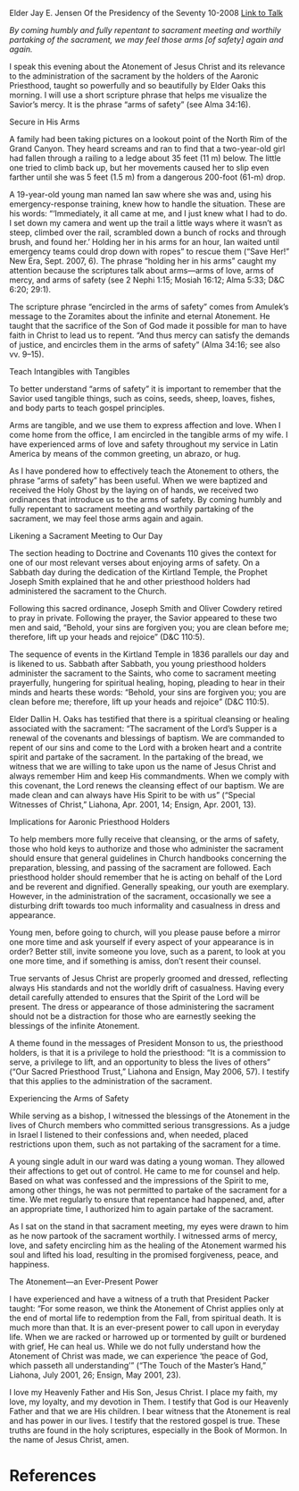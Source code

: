 Elder Jay E. Jensen
Of the Presidency of the Seventy
10-2008
[Link to Talk](https://www.churchofjesuschrist.org/study/general-conference/2008/10/arms-of-safety?lang=eng)

_By coming humbly and fully repentant to sacrament meeting and worthily partaking of the sacrament, we may feel those arms [of safety] again and again._

I speak this evening about the Atonement of Jesus Christ and its relevance to the administration of the sacrament by the holders of the Aaronic Priesthood, taught so powerfully and so beautifully by Elder Oaks this morning. I will use a short scripture phrase that helps me visualize the Savior’s mercy. It is the phrase “arms of safety” (see Alma 34:16).





Secure in His Arms



A family had been taking pictures on a lookout point of the North Rim of the Grand Canyon. They heard screams and ran to find that a two-year-old girl had fallen through a railing to a ledge about 35 feet (11 m) below. The little one tried to climb back up, but her movements caused her to slip even farther until she was 5 feet (1.5 m) from a dangerous 200-foot (61-m) drop.

A 19-year-old young man named Ian saw where she was and, using his emergency-response training, knew how to handle the situation. These are his words: “‘Immediately, it all came at me, and I just knew what I had to do. I set down my camera and went up the trail a little ways where it wasn’t as steep, climbed over the rail, scrambled down a bunch of rocks and through brush, and found her.’ Holding her in his arms for an hour, Ian waited until emergency teams could drop down with ropes” to rescue them (“Save Her!” New Era, Sept. 2007, 6). The phrase “holding her in his arms” caught my attention because the scriptures talk about arms—arms of love, arms of mercy, and arms of safety (see 2 Nephi 1:15; Mosiah 16:12; Alma 5:33; D&C 6:20; 29:1).

The scripture phrase “encircled in the arms of safety” comes from Amulek’s message to the Zoramites about the infinite and eternal Atonement. He taught that the sacrifice of the Son of God made it possible for man to have faith in Christ to lead us to repent. “And thus mercy can satisfy the demands of justice, and encircles them in the arms of safety” (Alma 34:16; see also vv. 9–15).







Teach Intangibles with Tangibles



To better understand “arms of safety” it is important to remember that the Savior used tangible things, such as coins, seeds, sheep, loaves, fishes, and body parts to teach gospel principles.

Arms are tangible, and we use them to express affection and love. When I come home from the office, I am encircled in the tangible arms of my wife. I have experienced arms of love and safety throughout my service in Latin America by means of the common greeting, un abrazo, or hug.

As I have pondered how to effectively teach the Atonement to others, the phrase “arms of safety” has been useful. When we were baptized and received the Holy Ghost by the laying on of hands, we received two ordinances that introduce us to the arms of safety. By coming humbly and fully repentant to sacrament meeting and worthily partaking of the sacrament, we may feel those arms again and again.







Likening a Sacrament Meeting to Our Day



The section heading to Doctrine and Covenants 110 gives the context for one of our most relevant verses about enjoying arms of safety. On a Sabbath day during the dedication of the Kirtland Temple, the Prophet Joseph Smith explained that he and other priesthood holders had administered the sacrament to the Church.

Following this sacred ordinance, Joseph Smith and Oliver Cowdery retired to pray in private. Following the prayer, the Savior appeared to these two men and said, “Behold, your sins are forgiven you; you are clean before me; therefore, lift up your heads and rejoice” (D&C 110:5).

The sequence of events in the Kirtland Temple in 1836 parallels our day and is likened to us. Sabbath after Sabbath, you young priesthood holders administer the sacrament to the Saints, who come to sacrament meeting prayerfully, hungering for spiritual healing, hoping, pleading to hear in their minds and hearts these words: “Behold, your sins are forgiven you; you are clean before me; therefore, lift up your heads and rejoice” (D&C 110:5).

Elder Dallin H. Oaks has testified that there is a spiritual cleansing or healing associated with the sacrament: “The sacrament of the Lord’s Supper is a renewal of the covenants and blessings of baptism. We are commanded to repent of our sins and come to the Lord with a broken heart and a contrite spirit and partake of the sacrament. In the partaking of the bread, we witness that we are willing to take upon us the name of Jesus Christ and always remember Him and keep His commandments. When we comply with this covenant, the Lord renews the cleansing effect of our baptism. We are made clean and can always have His Spirit to be with us” (“Special Witnesses of Christ,” Liahona, Apr. 2001, 14; Ensign, Apr. 2001, 13).







Implications for Aaronic Priesthood Holders



To help members more fully receive that cleansing, or the arms of safety, those who hold keys to authorize and those who administer the sacrament should ensure that general guidelines in Church handbooks concerning the preparation, blessing, and passing of the sacrament are followed. Each priesthood holder should remember that he is acting on behalf of the Lord and be reverent and dignified. Generally speaking, our youth are exemplary. However, in the administration of the sacrament, occasionally we see a disturbing drift towards too much informality and casualness in dress and appearance.

Young men, before going to church, will you please pause before a mirror one more time and ask yourself if every aspect of your appearance is in order? Better still, invite someone you love, such as a parent, to look at you one more time, and if something is amiss, don’t resent their counsel.

True servants of Jesus Christ are properly groomed and dressed, reflecting always His standards and not the worldly drift of casualness. Having every detail carefully attended to ensures that the Spirit of the Lord will be present. The dress or appearance of those administering the sacrament should not be a distraction for those who are earnestly seeking the blessings of the infinite Atonement.

A theme found in the messages of President Monson to us, the priesthood holders, is that it is a privilege to hold the priesthood: “It is a commission to serve, a privilege to lift, and an opportunity to bless the lives of others” (“Our Sacred Priesthood Trust,” Liahona and Ensign, May 2006, 57). I testify that this applies to the administration of the sacrament.







Experiencing the Arms of Safety



While serving as a bishop, I witnessed the blessings of the Atonement in the lives of Church members who committed serious transgressions. As a judge in Israel I listened to their confessions and, when needed, placed restrictions upon them, such as not partaking of the sacrament for a time.

A young single adult in our ward was dating a young woman. They allowed their affections to get out of control. He came to me for counsel and help. Based on what was confessed and the impressions of the Spirit to me, among other things, he was not permitted to partake of the sacrament for a time. We met regularly to ensure that repentance had happened, and, after an appropriate time, I authorized him to again partake of the sacrament.

As I sat on the stand in that sacrament meeting, my eyes were drawn to him as he now partook of the sacrament worthily. I witnessed arms of mercy, love, and safety encircling him as the healing of the Atonement warmed his soul and lifted his load, resulting in the promised forgiveness, peace, and happiness.







The Atonement—an Ever-Present Power



I have experienced and have a witness of a truth that President Packer taught: “For some reason, we think the Atonement of Christ applies only at the end of mortal life to redemption from the Fall, from spiritual death. It is much more than that. It is an ever-present power to call upon in everyday life. When we are racked or harrowed up or tormented by guilt or burdened with grief, He can heal us. While we do not fully understand how the Atonement of Christ was made, we can experience ‘the peace of God, which passeth all understanding’” (“The Touch of the Master’s Hand,” Liahona, July 2001, 26; Ensign, May 2001, 23).

I love my Heavenly Father and His Son, Jesus Christ. I place my faith, my love, my loyalty, and my devotion in Them. I testify that God is our Heavenly Father and that we are His children. I bear witness that the Atonement is real and has power in our lives. I testify that the restored gospel is true. These truths are found in the holy scriptures, especially in the Book of Mormon. In the name of Jesus Christ, amen.

# References
